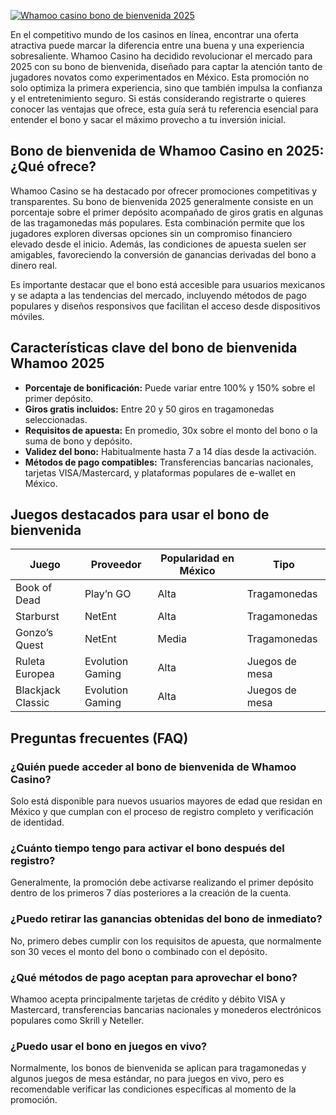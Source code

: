 [![Whamoo casino bono de bienvenida 2025](https://123-caf.pages.dev/gitsignup.png)](https://vrmoo.ru/Bt82HjjY)

<div>     <p>En el competitivo mundo de los casinos en línea, encontrar una oferta atractiva puede marcar la diferencia entre una buena y una experiencia sobresaliente. Whamoo Casino ha decidido revolucionar el mercado para 2025 con su bono de bienvenida, diseñado para captar la atención tanto de jugadores novatos como experimentados en México. Esta promoción no solo optimiza la primera experiencia, sino que también impulsa la confianza y el entretenimiento seguro. Si estás considerando registrarte o quieres conocer las ventajas que ofrece, esta guía será tu referencia esencial para entender el bono y sacar el máximo provecho a tu inversión inicial.</p>      <h2>Bono de bienvenida de Whamoo Casino en 2025: ¿Qué ofrece?</h2>   <p>Whamoo Casino se ha destacado por ofrecer promociones competitivas y transparentes. Su bono de bienvenida 2025 generalmente consiste en un porcentaje sobre el primer depósito acompañado de giros gratis en algunas de las tragamonedas más populares. Esta combinación permite que los jugadores exploren diversas opciones sin un compromiso financiero elevado desde el inicio. Además, las condiciones de apuesta suelen ser amigables, favoreciendo la conversión de ganancias derivadas del bono a dinero real.</p>   <p>Es importante destacar que el bono está accesible para usuarios mexicanos y se adapta a las tendencias del mercado, incluyendo métodos de pago populares y diseños responsivos que facilitan el acceso desde dispositivos móviles.</p>      <h2>Características clave del bono de bienvenida Whamoo 2025</h2>   <ul>     <li><strong>Porcentaje de bonificación:</strong> Puede variar entre 100% y 150% sobre el primer depósito.</li>     <li><strong>Giros gratis incluidos:</strong> Entre 20 y 50 giros en tragamonedas seleccionadas.</li>     <li><strong>Requisitos de apuesta:</strong> En promedio, 30x sobre el monto del bono o la suma de bono y depósito.</li>     <li><strong>Validez del bono:</strong> Habitualmente hasta 7 a 14 días desde la activación.</li>     <li><strong>Métodos de pago compatibles:</strong> Transferencias bancarias nacionales, tarjetas VISA/Mastercard, y plataformas populares de e-wallet en México.</li>   </ul>      <h2>Juegos destacados para usar el bono de bienvenida</h2>   <table>     <thead>       <tr>         <th>Juego</th>         <th>Proveedor</th>         <th>Popularidad en México</th>         <th>Tipo</th>       </tr>     </thead>     <tbody>       <tr>         <td>Book of Dead</td>         <td>Play’n GO</td>         <td>Alta</td>         <td>Tragamonedas</td>       </tr>       <tr>         <td>Starburst</td>         <td>NetEnt</td>         <td>Alta</td>         <td>Tragamonedas</td>       </tr>       <tr>         <td>Gonzo’s Quest</td>         <td>NetEnt</td>         <td>Media</td>         <td>Tragamonedas</td>       </tr>       <tr>         <td>Ruleta Europea</td>         <td>Evolution Gaming</td>         <td>Alta</td>         <td>Juegos de mesa</td>       </tr>       <tr>         <td>Blackjack Classic</td>         <td>Evolution Gaming</td>         <td>Alta</td>         <td>Juegos de mesa</td>       </tr>     </tbody>   </table>      <h2>Preguntas frecuentes (FAQ)</h2>   <h3>¿Quién puede acceder al bono de bienvenida de Whamoo Casino?</h3>   <p>Solo está disponible para nuevos usuarios mayores de edad que residan en México y que cumplan con el proceso de registro completo y verificación de identidad.</p>      <h3>¿Cuánto tiempo tengo para activar el bono después del registro?</h3>   <p>Generalmente, la promoción debe activarse realizando el primer depósito dentro de los primeros 7 días posteriores a la creación de la cuenta.</p>      <h3>¿Puedo retirar las ganancias obtenidas del bono de inmediato?</h3>   <p>No, primero debes cumplir con los requisitos de apuesta, que normalmente son 30 veces el monto del bono o combinado con el depósito.</p>      <h3>¿Qué métodos de pago aceptan para aprovechar el bono?</h3>   <p>Whamoo acepta principalmente tarjetas de crédito y débito VISA y Mastercard, transferencias bancarias nacionales y monederos electrónicos populares como Skrill y Neteller.</p>      <h3>¿Puedo usar el bono en juegos en vivo?</h3>   <p>Normalmente, los bonos de bienvenida se aplican para tragamonedas y algunos juegos de mesa estándar, no para juegos en vivo, pero es recomendable verificar las condiciones específicas al momento de la promoción.</p> </div>